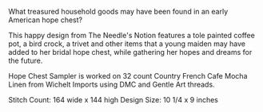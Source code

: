 What treasured household goods may have been found in an early American hope chest?

This happy design from The Needle's Notion features a tole painted coffee pot, a bird crock, a trivet and other items that a young maiden may have added to her bridal hope chest, while gathering her hopes and dreams for the future.

Hope Chest Sampler is worked on 32 count Country French Cafe Mocha Linen from Wichelt Imports using DMC and Gentle Art threads.

Stitch Count: 164 wide x 144 high
Design Size: 10 1/4 x 9 inches
